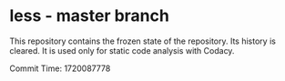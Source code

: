# less - master branch

This repository contains the frozen state of the repository.
Its history is cleared. It is used only for static code
analysis with Codacy.

Commit Time: 1720087778